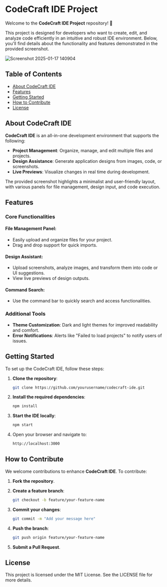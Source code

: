 # CodeCraft IDE Project

Welcome to the **CodeCraft IDE Project** repository! 🚀

This project is designed for developers who want to create, edit, and analyze code efficiently in an intuitive and robust IDE environment. Below, you'll find details about the functionality and features demonstrated in the provided screenshot.

![Screenshot 2025-01-17 140904](https://github.com/user-attachments/assets/46f86332-89b0-409d-b189-b6e80f49a8be)

## Table of Contents

- [About CodeCraft IDE](#about-codecraft-ide)
- [Features](#features)
- [Getting Started](#getting-started)
- [How to Contribute](#how-to-contribute)
- [License](#license)

## About CodeCraft IDE

**CodeCraft IDE** is an all-in-one development environment that supports the following:

- **Project Management**: Organize, manage, and edit multiple files and projects.
- **Design Assistance**: Generate application designs from images, code, or screenshots.
- **Live Previews**: Visualize changes in real time during development.

The provided screenshot highlights a minimalist and user-friendly layout, with various panels for file management, design input, and code execution.

## Features

### Core Functionalities

#### File Management Panel:
- Easily upload and organize files for your project.
- Drag and drop support for quick imports.

#### Design Assistant:
- Upload screenshots, analyze images, and transform them into code or UI suggestions.
- View live previews of design outputs.

#### Command Search:
- Use the command bar to quickly search and access functionalities.

### Additional Tools

- **Theme Customization**: Dark and light themes for improved readability and comfort.
- **Error Notifications**: Alerts like "Failed to load projects" to notify users of issues.

## Getting Started

To set up the CodeCraft IDE, follow these steps:

1. **Clone the repository**:

    ```bash
    git clone https://github.com/yourusername/codecraft-ide.git
    ```

2. **Install the required dependencies**:

    ```bash
    npm install
    ```

3. **Start the IDE locally**:

    ```bash
    npm start
    ```

4. Open your browser and navigate to:

    ```bash
    http://localhost:3000
    ```

## How to Contribute

We welcome contributions to enhance **CodeCraft IDE**. To contribute:

1. **Fork the repository**.
2. **Create a feature branch**:

    ```bash
    git checkout -b feature/your-feature-name
    ```

3. **Commit your changes**:

    ```bash
    git commit -m "Add your message here"
    ```

4. **Push the branch**:

    ```bash
    git push origin feature/your-feature-name
    ```

5. **Submit a Pull Request**.

## License

This project is licensed under the MIT License. See the LICENSE file for more details.
